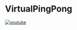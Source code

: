 # VirtualPingPong

[![youtube](http://img.youtube.com/vi/9Ck-t9DLL3s/0.jpg)](http://www.youtube.com/watch?v=9Ck-t9DLL3s "virtual ping pong")
